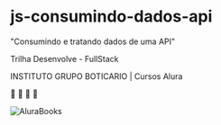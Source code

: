 # js-consumindo-dados-api
"Consumindo e tratando dados de uma API"

Trilha Desenvolve - FullStack

INSTITUTO GRUPO BOTICARIO | Cursos Alura

🚀 🚀 🚀 🚀

![AluraBooks](https://user-images.githubusercontent.com/97129805/232522433-18151385-a74e-4805-92ab-1e2724e5b489.png)
